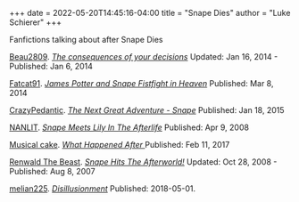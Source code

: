 +++
date = 2022-05-20T14:45:16-04:00
title = "Snape Dies"
author = "Luke Schierer"
+++

Fanfictions talking about after Snape Dies

[Beau2809](https://www.fanfiction.net/u/4649342/Beau2809). _[The consequences of your decisions](https://www.fanfiction.net/s/9998652)_ Updated: Jan 16, 2014 - Published: Jan 6, 2014 

[Fatcat91](https://www.fanfiction.net/u/2083920/Fatcat91). _[James Potter and Snape Fistfight in Heaven](https://www.fanfiction.net/s/10172016)_ Published: Mar 8, 2014

[CrazyPedantic](https://www.fanfiction.net/u/6031171/CrazyPedantic). _[The Next Great Adventure - Snape](https://www.fanfiction.net/s/10980367)_ Published: Jan 18, 2015

[NANLIT](https://www.fanfiction.net/u/1470373/NANLIT). _[Snape Meets Lily In The Afterlife](https://www.fanfiction.net/s/4186043)_ Published: Apr 9, 2008

[Musical cake](https://www.fanfiction.net/u/4101413/Musical-cake). _[What Happened After
](https://www.fanfiction.net/s/12361318)_ Published: Feb 11, 2017

[Renwald The Beast](https://www.fanfiction.net/u/1297212/Renwald-The-Beast). _[Snape Hits The Afterworld!](https://www.fanfiction.net/s/3710406)_ Updated: Oct 28, 2008 - Published: Aug 8, 2007

[melian225](https://archiveofourown.org/users/melian225/pseuds/melian225). _[Disillusionment](https://archiveofourown.org/works/14498490)_ Published: 2018-05-01. 

